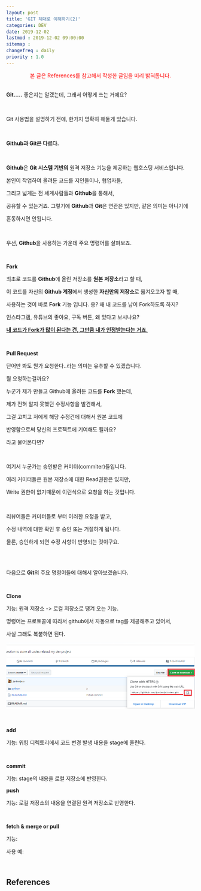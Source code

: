 ```yaml
---
layout: post
title: 'GIT 제대로 이해하기(2)'
categories: DEV
date: 2019-12-02
lastmod : 2019-12-02 09:00:00
sitemap :
changefreq : daily
priority : 1.0
---
```


<center><span style="color:red">본 글은 References를 참고해서 작성한 글임을 미리 밝혀둡니다.</span></center>
<br>

**Git.....** 좋은지는 알겠는데, 그래서 어떻게 쓰는 거에요?

<br>

Git 사용법을 설명하기 전에, 한가지 명확히 해둘게 있습니다. 

<br>

**Github과 Git은 다르다.**

<br>

**Github**은 **Git 시스템 기반의** 원격 저장소 기능을 제공하는 웹호스팅 서비스입니다. 

본인이 작업하여 올려둔 코드를 지인들이나, 협업자들, 

그리고 넓게는 전 세계사람들과 **Github**을 통해서, 

공유할 수 있는거죠. 그렇기에 **Github**과 **Git**은 연관은 있지만, 같은 의미는 아니기에 

혼동하시면 안됩니다. 

<br>

우선, **Github**을 사용하는 가운데 주요 명령어를 살펴보죠. 

<br>

**Fork**

최초로 코드를 **Github**에 올린 저장소를 **원본 저장소**라고 할 때, 

이 코드를 자신의 **Github 계정**에서 생성한 **자신만의 저장소**로 옮겨오고자 할 때, 

사용하는 것이 바로 **Fork** 기능 입니다. 응? 왜 내 코드를 남이 Fork하도록 하지?

인스타그램, 유튜브의 좋아요, 구독 버튼, 왜 있다고 보시나요?

<u>**내 코드가 Fork가 많이 된다는 건, 그만큼 내가 인정받는다는 거죠.**</u>

<br>

**Pull Request**

단어만 봐도 뭔가 요청한다..라는 의미는 유추할 수 있겠습니다. 

뭘 요청하는걸까요?



누군가 제가 만들고 Github에 올려둔 코드를 **Fork** 했는데, 

제가 전혀 알지 못했던 수정사항을 발견해서, 

그걸 고치고 저에게 해당 수정건에 대해서 원본 코드에 

반영함으로써 당신의 프로젝트에 기여해도 될까요?

라고 물어본다면?

<br>

여기서 누군가는 승인받은 커미터(commiter)들입니다. 

여러 커미터들은 원본 저장소에 대한 Read권한은 있지만, 

Write 권한이 없기때문에 이런식으로 요청을 하는 것입니다. 

<br>

리뷰어들은 커미터들로 부터 이러한 요청을 받고,

수정 내역에 대한 확인 후 승인 또는 거절하게 됩니다. 

물론, 승인하게 되면 수정 사항이 반영되는 것이구요. 

<br>

<br>

다음으로 **Git**의 주요 명령어들에 대해서 알아보겠습니다. 

<br>

**Clone** 

기능: 원격 저장소 -> 로컬 저장소로 땡겨 오는 기능. 

명령어는 프로토콜에 따라서 github에서 자동으로 tag를 제공해주고 있어서, 

사실 그래도 복붙하면 된다. 

![image](/assets/img/github_clone.png)

<br>

**add**

기능: 워킹 디렉토리에서 코드 변경 발생 내용을 stage에 올린다.

<br>

**commit** 

기능: stage의 내용을 로컬 저장소에 반영한다. 



**push** 

기능: 로컬 저장소의 내용을 연결된 원격 저장소로 반영한다.

<br>

**fetch & merge or pull**

기능:

사용 예:

<br>



## References

[1]: https://medium.com/@nsh235482/git-%EC%8B%A0%EC%9E%85%EA%B0%9C%EB%B0%9C%EC%9E%90%EC%9D%98-git-%EC%82%AC%EC%9A%A9%EA%B8%B0-1-%EA%B8%B0%EB%B3%B8-%EA%B5%AC%EC%A1%B0-%EC%9D%B4%ED%95%B4%ED%95%98%EA%B8%B0-728c64824ebe	"GIT 기본 구조 이해하기"

[2]: http://blog.outsider.ne.kr/865